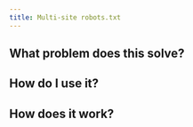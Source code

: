 ```yaml
---
title: Multi-site robots.txt
---
```

## What problem does this solve?

## How do I use it?

## How does it work?
